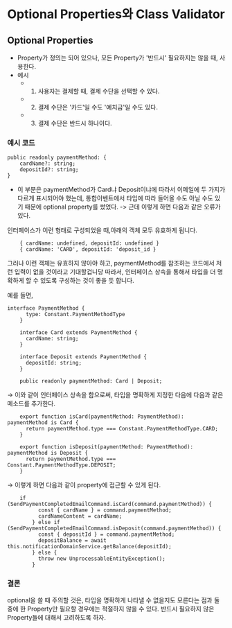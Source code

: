 # Optional Properties와 Class Validator

## Optional Properties
- Property가 정의는 되어 있으나, 모든 Property가 '반드시' 필요하지는 않을 때, 사용한다.
- 예시
    + 1. 사용자는 결제할 때, 결제 수단을 선택할 수 있다.
    + 2. 결제 수단은 '카드'일 수도 '예치금'일 수도 있다.
    + 3. 결제 수단은 반드시 하나이다.

### 예시 코드
```
public readonly paymentMethod: {
    cardName?: string;
    depositId?: string;
}
```
- 이 부분은 paymentMethod가 Card냐 Deposit이냐에 따라서 이메일에 두 가지가 다르게 표시되어야 했는데, 통합이벤트에서 타입에 따라 들어올 수도 아닐 수도 있기 때문에 optional property를 썼었다.
  -> 근데 이렇게 하면 다음과 같은 오류가 있다.

인터페이스가 이런 형태로 구성되었을 때,아래의 객체 모두 유효하게 됩니다.
```
    { cardName: undefined, depositId: undefined }
    { cardName: 'CARD', depositId: 'deposit_id }
```
그러나 이런 객체는 유효하지 않아야 하고, paymentMethod를 참조하는 코드에서 저런 입력이 없을 것이라고 기대할겁니당 따라서, 인터페이스 상속을 통해서 타입을 더 명확하게 할 수 있도록 구성하는 것이 좋을 듯 합니다.

예를 들면,
```
interface PaymentMethod {
      type: Constant.PaymentMethodType
    }
    
    interface Card extends PaymentMethod {
      cardName: string;
    }
    
    interface Deposit extends PaymentMethod {
      depositId: string;
    }
    
    public readonly paymentMethod: Card | Deposit;
```

→ 이와 같이 인터페이스 상속을 함으로써, 타입을 명확하게 지정한 다음에 다음과 같은 메소드를 추가한다.

```
    export function isCard(paymentMethod: PaymentMethod): paymentMethod is Card {
      return paymentMethod.type === Constant.PaymentMethodType.CARD;
    }
    
    export function isDeposit(paymentMethod: PaymentMethod): paymentMethod is Deposit {
      return paymentMethod.type === Constant.PaymentMethodType.DEPOSIT;
    }
```

→ 이렇게 하면 다음과 같이 property에 접근할 수 있게 된다.
```
    if (SendPaymentCompletedEmailCommand.isCard(command.paymentMethod)) {
          const { cardName } = command.paymentMethod;
          cardNameContent = cardName;
        } else if (SendPaymentCompletedEmailCommand.isDeposit(command.paymentMethod)) {
          const { depositId } = command.paymentMethod;
          depositBalance = await this.notificationDomainService.getBalance(depositId);
        } else {
          throw new UnprocessableEntityException();
        }
```

### 결론
optional을 쓸 때 주의할 것은, 타입을 명확하게 나타낼 수 없을지도 모른다는 점과 둘 중에 한 Property만 필요할 경우에는 적절하지 않을 수 있다.
반드시 필요하지 않은 Property들에 대해서 고려하도록 하자.
